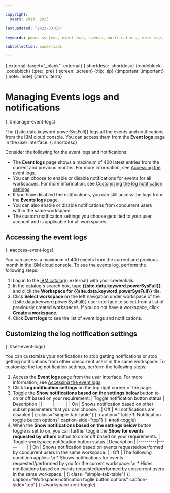 ```yaml
---

copyright:
  years: 2019, 2023

lastupdated: "2023-03-06"

keywords: power systems, event logs, events, notifications, view logs, customize notifications

subcollection: power-iaas

---
```


{:external: target="_blank" .external}
{:shortdesc: .shortdesc}
{:codeblock: .codeblock}
{:pre: .pre}
{:screen: .screen}
{:tip: .tip}
{:important: .important}
{:note: .note}
{:term: .term}

# Managing Events logs and notifications
{: #manage-event-logs}

The {{site.data.keyword.powerSysFull}} logs all the events and notifications from the IBM cloud console. You can access them from the **Event logs** page in the user interface.
{: shortdesc}

Consider the following for the event logs and notifications:

* The **Event logs** page shows a maximum of 400 latest entries from the current and previous months. For more information, see [Accessing the event logs](/docs/power-iaas?topic=power-iaas-manage-event-logs#access-event-logs).  
* You can choose to enable or disable notifications for events for all workspaces. For more information, see [Customizing the log notification settings](/docs/power-iaas?topic=power-iaas-manage-event-logs#set-event-logs).
* If you have disabled the notifications, you can still access the logs from the **Events logs** page.
* You can also enable or disable notifications from concurrent users within the same workspace. 
* The custom notification settings you choose gets tied to your user account and is applicable for all workspaces.
 
## Accessing the event logs
{: #access-event-logs}

You can access a maximum of 400 events from the current and previous month in the IBM cloud console. To see the events log, perform the following steps:

1.	Log in to the [IBM catalog](https://cloud.ibm.com/catalog){: external} with your credentials.
2.	In the catalog's search box, type **{{site.data.keyword.powerSysFull}}** and click the **Workspace for {{site.data.keyword.powerSysFull}}** tile.
3.	Click **Select workspace** on the left navigation under workspace of the {{site.data.keyword.powerSysFull}} user interface to select from a list of previously created workspaces. 
    If you do not have a workspace, click **Create a workspace**.
4.	Click **Event logs** to see the list of event logs and notifications.

## Customizing the log notification settings
{: #set-event-logs}

You can customize your notifications to stop getting notifications or stop getting notifications from other concurrent users in the same workspace. To customize the log notification settings, perform the following steps:

1.	Access the **Event logs** page from the user interface. For more information, see [Accessing the event logs](/docs/power-iaas?topic=power-iaas-manage-event-logs#access-event-logs).
2.	Click **Log notification settings** on the top right corner of the page.
3.	Toggle the **Show notifications based on the settings below** button to on or off based on your requirement.
    | Toggle notification button status |	Description |
    |-----|------|
    | On	| Shows notification based on other subset parameters that you can choose. |
    | Off | All notifications are disabled |
    {: class="simple-tab-table"}
    {: caption="Table 1. Notification toggle button options" caption-side="top"}
    {: #noti-toggle}
4.	When the **Show notifications based on the settings below** button toggle is set to on, you can further toggle the **Show for events requested by others** button to on or off based on your requirements.
    | Toggle workspace notification button status |	Description |
    |---------|----------|
    | On | Shows notification based on events requested/performed by concurrent users in the same workspace. |
    | Off |	The following condition applies: \n * Shows notifications for events requested/performed by you for the current workspace. \n * Hides notifications based on events requested/performed by concurrent users in the same workspace. |
    {: class="simple-tab-table"}
    {: caption="Workspace notification toglle button options" caption-side="top"}
    {: #workspace-noti-toggle}